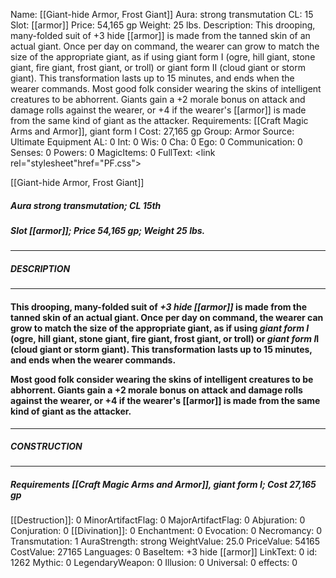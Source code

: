 Name: [[Giant-hide Armor, Frost Giant]]
Aura: strong transmutation
CL: 15
Slot: [[armor]]
Price: 54,165 gp
Weight: 25 lbs.
Description: This drooping, many-folded suit of +3 hide [[armor]] is made from the tanned skin of an actual giant. Once per day on command, the wearer can grow to match the size of the appropriate giant, as if using giant form I (ogre, hill giant, stone giant, fire giant, frost giant, or troll) or giant form II (cloud giant or storm giant). This transformation lasts up to 15 minutes, and ends when the wearer commands. Most good folk consider wearing the skins of intelligent creatures to be abhorrent. Giants gain a +2 morale bonus on attack and damage rolls against the wearer, or +4 if the wearer's [[armor]] is made from the same kind of giant as the attacker.
Requirements: [[Craft Magic Arms and Armor]], giant form I
Cost: 27,165 gp
Group: Armor
Source: Ultimate Equipment
AL: 0
Int: 0
Wis: 0
Cha: 0
Ego: 0
Communication: 0
Senses: 0
Powers: 0
MagicItems: 0
FullText: <link rel="stylesheet"href="PF.css"><div class="heading"><p class="alignleft">[[Giant-hide Armor, Frost Giant]]</p><div style="clear: both;"></div></div><div><h5><b>Aura </b>strong transmutation; <b>CL </b>15th</h5><h5><b>Slot </b>[[armor]]; <b>Price </b>54,165 gp; <b>Weight </b>25 lbs.</h5></div><hr/><div><h5><b>DESCRIPTION</b></h5></div><hr/><div><h4><p>This drooping, many-folded suit of <i>+3 hide [[armor]]</i> is made from the tanned skin of an actual giant. Once per day on command, the wearer can grow to match the size of the appropriate giant, as if using <i>giant form I</i> (ogre, hill giant, stone giant, fire giant, frost giant, or troll) or <i>giant form I</i>I (cloud giant or storm giant). This transformation lasts up to 15 minutes, and ends when the wearer commands. </p><p>Most good folk consider wearing the skins of intelligent creatures to be abhorrent. Giants gain a +2 morale bonus on attack and damage rolls against the wearer, or +4 if the wearer's [[armor]] is made from the same kind of giant as the attacker.</p></h4></div><hr/><div><h5><b>CONSTRUCTION</b></h5></div><hr/><div><h5><b>Requirements </b>[[Craft Magic Arms and Armor]], <i>giant form I</i>; <b>Cost </b>27,165 gp</h5></div>
[[Destruction]]: 0
MinorArtifactFlag: 0
MajorArtifactFlag: 0
Abjuration: 0
Conjuration: 0
[[Divination]]: 0
Enchantment: 0
Evocation: 0
Necromancy: 0
Transmutation: 1
AuraStrength: strong
WeightValue: 25.0
PriceValue: 54165
CostValue: 27165
Languages: 0
BaseItem: +3 hide [[armor]]
LinkText: 0
id: 1262
Mythic: 0
LegendaryWeapon: 0
Illusion: 0
Universal: 0
effects: 0
